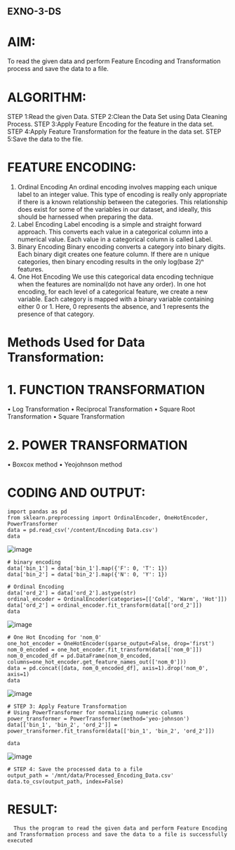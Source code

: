## EXNO-3-DS

# AIM:
To read the given data and perform Feature Encoding and Transformation process and save the data to a file.

# ALGORITHM:
STEP 1:Read the given Data.
STEP 2:Clean the Data Set using Data Cleaning Process.
STEP 3:Apply Feature Encoding for the feature in the data set.
STEP 4:Apply Feature Transformation for the feature in the data set.
STEP 5:Save the data to the file.

# FEATURE ENCODING:
1. Ordinal Encoding
An ordinal encoding involves mapping each unique label to an integer value. This type of encoding is really only appropriate if there is a known relationship between the categories. This relationship does exist for some of the variables in our dataset, and ideally, this should be harnessed when preparing the data.
2. Label Encoding
Label encoding is a simple and straight forward approach. This converts each value in a categorical column into a numerical value. Each value in a categorical column is called Label.
3. Binary Encoding
Binary encoding converts a category into binary digits. Each binary digit creates one feature column. If there are n unique categories, then binary encoding results in the only log(base 2)ⁿ features.
4. One Hot Encoding
We use this categorical data encoding technique when the features are nominal(do not have any order). In one hot encoding, for each level of a categorical feature, we create a new variable. Each category is mapped with a binary variable containing either 0 or 1. Here, 0 represents the absence, and 1 represents the presence of that category.

# Methods Used for Data Transformation:
  # 1. FUNCTION TRANSFORMATION
• Log Transformation
• Reciprocal Transformation
• Square Root Transformation
• Square Transformation
  # 2. POWER TRANSFORMATION
• Boxcox method
• Yeojohnson method

# CODING AND OUTPUT:
```
import pandas as pd
from sklearn.preprocessing import OrdinalEncoder, OneHotEncoder, PowerTransformer
data = pd.read_csv('/content/Encoding Data.csv')
data
```
![image](https://github.com/user-attachments/assets/48a62523-6368-492c-8d80-1b689d32110e)
```
# binary encoding
data['bin_1'] = data['bin_1'].map({'F': 0, 'T': 1})
data['bin_2'] = data['bin_2'].map({'N': 0, 'Y': 1})

# Ordinal Encoding
data['ord_2'] = data['ord_2'].astype(str)
ordinal_encoder = OrdinalEncoder(categories=[['Cold', 'Warm', 'Hot']])
data['ord_2'] = ordinal_encoder.fit_transform(data[['ord_2']])
data

```
![image](https://github.com/user-attachments/assets/10a04435-322d-4f57-9adf-d9d684487df0)
```
# One Hot Encoding for 'nom_0'
one_hot_encoder = OneHotEncoder(sparse_output=False, drop='first')
nom_0_encoded = one_hot_encoder.fit_transform(data[['nom_0']])
nom_0_encoded_df = pd.DataFrame(nom_0_encoded, columns=one_hot_encoder.get_feature_names_out(['nom_0']))
data = pd.concat([data, nom_0_encoded_df], axis=1).drop('nom_0', axis=1)
data
```
![image](https://github.com/user-attachments/assets/871e4813-449c-491a-bde0-92c1f3e437c5)
```
# STEP 3: Apply Feature Transformation
# Using PowerTransformer for normalizing numeric columns
power_transformer = PowerTransformer(method='yeo-johnson')
data[['bin_1', 'bin_2', 'ord_2']] = power_transformer.fit_transform(data[['bin_1', 'bin_2', 'ord_2']])

data
```
![image](https://github.com/user-attachments/assets/85e8ee35-c4eb-4c46-81f8-cd1cb8875946)
```
# STEP 4: Save the processed data to a file
output_path = '/mnt/data/Processed_Encoding_Data.csv'
data.to_csv(output_path, index=False)
```
# RESULT:
      Thus the program to read the given data and perform Feature Encoding and Transformation process and save the data to a file is successfully executed

       
